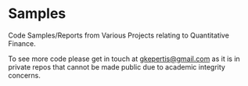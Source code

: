 # Samples
Code Samples/Reports from Various Projects relating to Quantitative Finance.

To see more code please get in touch at gkepertis@gmail.com as it is in private repos that cannot be made public due to academic integrity concerns.

<div class="badge-base LI-profile-badge" data-locale="en_US" data-size="large" data-theme="dark" data-type="VERTICAL" data-vanity="gkepertis" data-version="v1">
